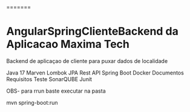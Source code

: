 


=======
# AngularSpringClienteBackend da Aplicacao Maxima Tech
Backend de aplicaçao de cliente para puxar dados de localidade

Java 17
Marven 
Lombok
JPA
Rest API
Spring Boot
Docker
Documentos Requisitos
Teste SonarQUBE Junit


OBS- para rrun baste executar na pasta

mvn spring-boot:run
